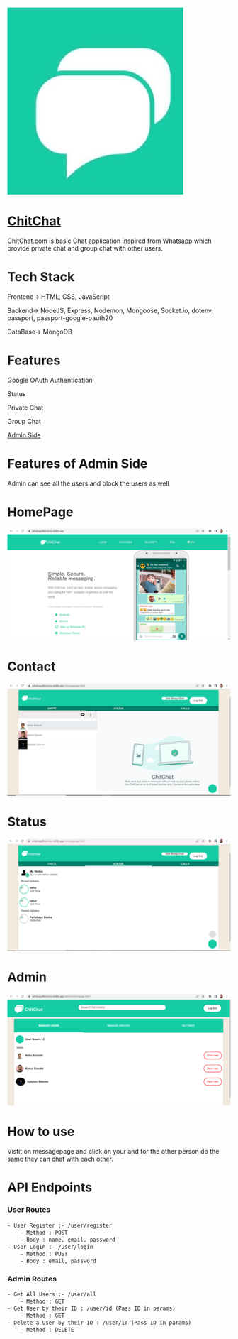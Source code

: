 ### ![](Frontend/assets/chitchat.jpeg)

# [ChitChat](https://whatsapplikeclone.netlify.app/)

ChitChat.com is basic Chat application inspired from Whatsapp which provide private chat and group chat with other users.

# Tech Stack

Frontend-> HTML, CSS, JavaScript

Backend-> NodeJS, Express, Nodemon, Mongoose, Socket.io, dotenv, passport, passport-google-oauth20

DataBase-> MongoDB



# Features

Google OAuth Authentication

Status

Private Chat

Group Chat

[Admin Side](https://whatsapplikeclone.netlify.app/admin/adminpage.html)

# Features of Admin Side

 Admin can see all the users and block the users as well

# HomePage

![](Frontend/assets/homepage.png)

# Contact

![](Frontend/assets/contact.png)

# Status

![](Frontend/assets/status.png)

# Admin

![](Frontend/assets/admin.png)

# How to use 

Vistit on messagepage and click on your and for the other person do the same they can chat with each other.

# API Endpoints

### User Routes
    - User Register :- /user/register 
        - Method : POST
        - Body : name, email, password
    - User Login :- /user/login
        - Method : POST
        - Body : email, password
        
### Admin Routes
    - Get All Users :- /user/all
        - Method : GET
    - Get User by their ID : /user/id (Pass ID in params)
        - Method : GET 
    - Delete a User by their ID : /user/id (Pass ID in params)
        - Method : DELETE


